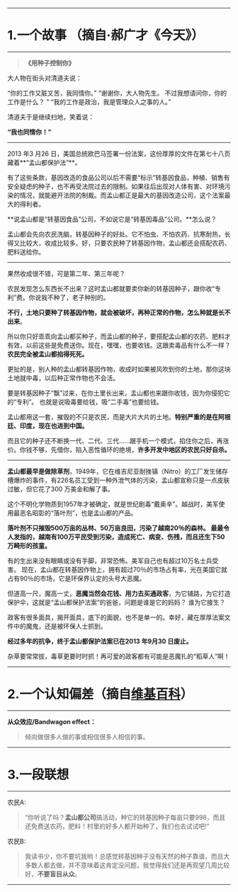 
----------
# 1.一个故事 （摘自·郝广才《今天》）
----------

> **《用种子控制你》**

大人物在街头对清道夫说：

“你的工作又脏又苦，我同情你。” 
“谢谢你，大人物先生。 不过我想请问你，你的工作是什么？ ”
“我的工作是政治，我是管理众人之事的人。”

清道夫于是继续扫地，笑着说：

**“我也同情你！”** 

----------

2013 年3 月26 日，美国总统欧巴马签署一份法案，这份厚厚的文件在第七十八页藏着**“孟山都保护法”**。

有了这些条款，基因改造的食品公司以后不需要“标示”转基因食品，种植、销售有安全疑虑的种子，也不再受法院过去的限制。如果往后出现对人体有害、对环境污染的情况，就能避开法院的制裁。而孟山都正是最大的基因改造公司，这个法案最大的得利者。

**说孟山都是“转基因食品”公司，不如说它是“转基因毒品”公司。**怎么说？ 

孟山都会先向农民洗脑，转基因种子的好处。它不怕虫、不怕农药、抗寒耐热，长得又比较大，收成比较多。好，只要农民种了转基因作物，孟山都还会搭配农药、肥料送给你。

----------

果然收成很不错，可是第二年、第三年呢？

农民发现怎么东西长不出来？这时孟山都就要卖你新的转基因种子，跟你收“专利”费。你说我不种了，老子种别的。 

**不行，土地只要种了转基因作物，就会被破坏，再种正常的作物，怎么种就是长不出来**。

所以你只好乖乖向孟山都买种子，而孟山都的种子，要搭配孟山都的农药、肥料才有效，以前这些是免费送你。现在，嘿嘿，也要收钱。这跟卖毒品有什么不一样？ **农民完全被孟山都掐得死死。**

更扯的是，别人种的孟山都转基因作物，收成时如果被风吹到你的土地，那你这块土地就中毒，以后种正常作物也不会活。

要是转基因种子“飘”过来，在你土里长出来，孟山都也来跟你收钱，因为你侵犯它的“专利”。 也就是说吸毒要给钱，吸“二手毒”也要给钱。

孟山都用这一套，摧毁的不只是农民，而是大片大片的土地。**特别严重的是在阿根廷、印度，现在也进到中国。**

而且它的种子还不断换一代、二代、三代......跟手机一个模式，掐住你之后，再涨价。你钱不够，先借你，陷入恶性循环的绝境，**许多开发中地区的农民只好自杀。** 

----------

**孟山都最早是做除草剂**，1949年，它在维吉尼亚耐挫镇（Nitro）的工厂发生储存槽爆炸的事件，有226名员工受到一种外泄气体的污染，孟山都宣称只是一点皮肤过敏，但它花了300 万美金和解了事。

这个不明化学物质到1957年才被确定，就是世纪剧毒“戴奥辛”。越战时，美军使用最恶名昭彰的“落叶剂”，也是孟山都的产品。

**落叶剂不只摧毁500万亩的丛林、50万亩良田，污染了越南20％的森林。 最最令人发指的，越南有100万平民受到污染，造成死亡、病变、伤残，而且还生下50 万畸形的孩童。**

有的生出来没有眼睛或没有手脚，非常恐怖。美军自己也有超过10万名士兵受害。 现在，孟山都在转基因作物上，拥有超过70％的市场占有率，光在美国它就占有90％的市场，它是环保界认定的头号大恶魔。

但道高一尺，魔高一丈，**恶魔当然会花钱、用力去买通政客**，为它铺路，为它打造保护伞，这就是“孟山都保护法案”的爸爸，问题是谁是它的妈妈？ 谁为它接生？

政客有很多面具，揭开面具，底下的面貌，也不是单一的。幸好，藏在厚厚法案文件中的魔鬼，还是被环保人士抓到。

**经过多年的抗争，终于孟山都保护法案已在2013 年9月30 日废止。** 

杂草要常常拔，毒草更要时时抓！再可爱的政客都有可能是恶魔扎的“稻草人”啊！

----------
# 2.一个认知偏差（摘自[维基百科](https://zh.wikipedia.org/wiki/%E8%AA%8D%E7%9F%A5%E5%81%8F%E8%AA%A4%E5%88%97%E8%A1%A8#.E6.88.90.E5.9B.A0.E7.90.86.E8.AB.96)）
----------

**从众效应/Bandwagon effect：**

> 倾向做很多人做的事或相信很多人相信的事。


----------
# 3.一段联想
----------

农民A:

> “你听说了吗？**孟山都公司**搞活动，种它的转基因种子每亩只要998，而且还免费送农药，肥料！村里的好多人都开始种了，我们也去试试吧!”

农民B:

> 我读书少，你不要坑我哟！总感觉转基因种子没有天然的种子靠谱。而且大多数人都去做，并不意味着这肯定没问题，我觉得我们还是再观望几周比较好，**不要盲目从众**。

----------
